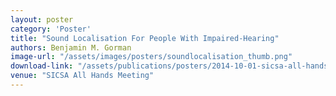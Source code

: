 ```yaml
---
layout: poster
category: 'Poster'
title: "Sound Localisation For People With Impaired-Hearing"
authors: Benjamin M. Gorman
image-url: "/assets/images/posters/soundlocalisation_thumb.png"
download-link: "/assets/publications/posters/2014-10-01-sicsa-all-hands.pdf"
venue: "SICSA All Hands Meeting"
---
```

